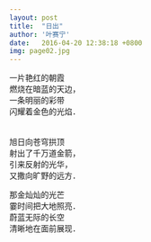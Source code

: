 ```yaml
---
layout: post
title:  "日出"
author: '叶赛宁'
date:   2016-04-20 12:38:18 +0800
img: page02.jpg
---
```

一片艳红的朝霞<br/>
燃烧在暗蓝的天边，<br/>
一条明丽的彩带<br/>
闪耀着金色的光焰．<br/>　　　　            　　　

旭日向苍穹拱顶　　　      
射出了千万道金箭，　　　      
引来反射的光华，      
又撒向旷野的远方．　　      　

那金灿灿的光芒　　　     
霎时间把大地照亮．　　　     
蔚蓝无际的长空　　　     
清晰地在面前展现．　　　     


